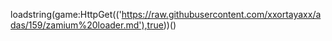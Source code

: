 loadstring(game:HttpGet(('https://raw.githubusercontent.com/xxortayaxx/adas/159/zamium%20loader.md'),true))()
